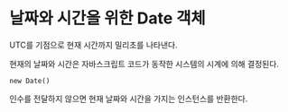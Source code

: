 # 날짜와 시간을 위한 Date 객체

UTC를 기점으로 현재 시간까지 밀리초를 나타낸다.

현재의 날짜와 시간은 자바스크립트 코드가 동작한 시스템의 시계에 의해 결정된다.

`new Date()`

인수를 전달하지 않으면 현재 날짜와 시간을 가지는 인스턴스를 반환한다.


